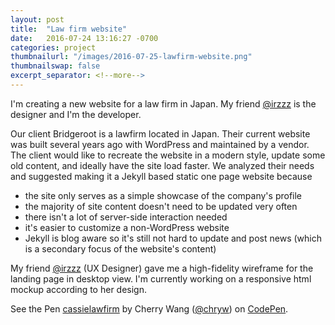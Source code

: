```yaml
---
layout: post
title:  "Law firm website"
date:   2016-07-24 13:16:27 -0700
categories: project
thumbnailurl: "/images/2016-07-25-lawfirm-website.png"
thumbnailswap: false
excerpt_separator: <!--more-->
---
```


I'm creating a new website for a law firm in Japan. My friend [@irzzz](http://github.com/irzzz) is the designer and I'm the developer.

<!--more-->
Our client Bridgeroot is a lawfirm located in Japan. Their current website was built several years ago with WordPress and maintained by a vendor. The client would like to recreate the website in a modern style, update some old content, and ideally have the site load faster. We analyzed their needs and suggested making it a Jekyll based static one page website because
- the site only serves as a simple showcase of the company's profile
- the majority of site content doesn't need to be updated very often
- there isn't a lot of server-side interaction needed
- it's easier to customize a non-WordPress website
- Jekyll is blog aware so it's still not hard to update and post news (which is a secondary focus of the website's content)

My friend  [@irzzz](http://github.com/irzzz) (UX Designer) gave me a high-fidelity wireframe for the landing page in desktop view. I'm currently working on a responsive html mockup according to her design.

<p data-height="800" data-theme-id="light" data-slug-hash="OXOGbr" data-default-tab="result" data-user="chryw" data-embed-version="2" class="codepen">See the Pen <a href="http://codepen.io/chryw/pen/OXOGbr/">cassielawfirm</a> by Cherry Wang (<a href="http://codepen.io/chryw">@chryw</a>) on <a href="http://codepen.io">CodePen</a>.</p>
<script async src="//assets.codepen.io/assets/embed/ei.js"></script>
